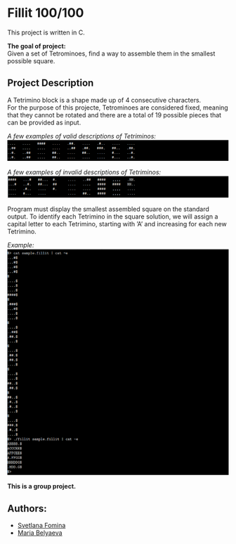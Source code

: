 # Fillit 100/100

This project is written in C.  

**The goal of project:**  
Given a set of Tetrominoes, find a way to assemble them in the smallest possible square.

## Project Description  
A Tetrimino block is a shape made up of 4 consecutive characters.  
For the purpose of this projecte, Tetrominoes are considered fixed, meaning that they cannot be rotated and there are a total of 19 possible pieces that can be provided as input.  

*A few examples of valid descriptions of Tetriminos:*  
![Valid](https://github.com/Svetlaaan/fillit/blob/master/imgs/valid.png)

*A few examples of invalid descriptions of Tetriminos:*  
![Invalid](https://github.com/Svetlaaan/fillit/blob/master/imgs/invalid.png)

Program must display the smallest assembled square on the standard output. To identify each Tetrimino in the square solution, we will assign a capital letter to each
Tetrimino, starting with ’A’ and increasing for each new Tetrimino.  

*Example:*  
![Example](https://github.com/Svetlaaan/fillit/blob/master/imgs/fillit2.png)

**This is a group project.**  

## Authors: 


<ul>
        <li> <a href="https://github.com/Svetlaaanl">Svetlana Fomina</a></li>
        <li><a href="https://github.com/randomaru">Maria Belyaeva</a></li>
</ul>
